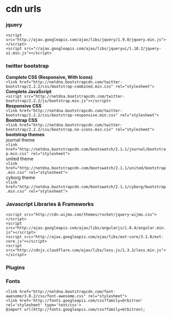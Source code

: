 cdn urls
=======================================

### jquery
`<script src="http://ajax.googleapis.com/ajax/libs/jquery/1.9.0/jquery.min.js"></script>`   
`<script src="//ajax.googleapis.com/ajax/libs/jqueryui/1.10.2/jquery-ui.min.js"></script>`   

### twitter bootstrap
__Complete CSS (Responsive, With Icons)__   
`<link href="http://netdna.bootstrapcdn.com/twitter-bootstrap/2.2.2/css/bootstrap-combined.min.css" rel="stylesheet">`   
__Complete JavaScript__   
`<script src="http://netdna.bootstrapcdn.com/twitter-bootstrap/2.2.2/js/bootstrap.min.js"></script>`   
__Responsive CSS__    
`<link href="http://netdna.bootstrapcdn.com/twitter-bootstrap/2.2.2/css/bootstrap-responsive.min.css" rel="stylesheet">`   
__Bootstrap CSS__   
`<link href="http://netdna.bootstrapcdn.com/twitter-bootstrap/2.2.2/css/bootstrap.no-icons.min.css" rel="stylesheet">`   
__bootstrap themes__     
journal theme   
`<link href="http://netdna.bootstrapcdn.com/bootswatch/2.1.1/journal/bootstrap.min.css" rel="stylesheet">`   
united theme   
`<link href="http://netdna.bootstrapcdn.com/bootswatch/2.1.1/united/bootstrap.min.css" rel="stylesheet">`   
cyborg theme   
`<link href="http://netdna.bootstrapcdn.com/bootswatch/2.1.1/cyborg/bootstrap.min.css" rel="stylesheet">`   

### Javascript Libraries & Frameworks
`<script src="http://cdn.wijmo.com/themes/rocket/jquery-wijmo.css"></script>`   
`<script src="http://ajax.googleapis.com/ajax/libs/angularjs/1.0.4/angular.min.js"></script>`   
`<script src="http://ajax.googleapis.com/ajax/libs/ext-core/3.1.0/ext-core.js"></script>`  
`<script src="http://cdnjs.cloudflare.com/ajax/libs/less.js/1.3.3/less.min.js"></script>`   



### Plugins
 

### Fonts
`<link href="http://netdna.bootstrapcdn.com/font-awesome/3.0.2/css/font-awesome.css" rel="stylesheet">`   
`<link href='http://fonts.googleapis.com/css?family=Orbitron' rel='stylesheet' type='text/css'>`   
`@import url(http://fonts.googleapis.com/css?family=Orbitron);`   










